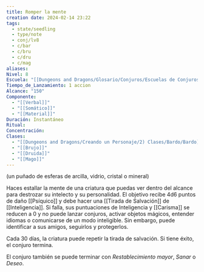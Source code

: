 ```yaml
---
title: Romper la mente
creation date: 2024-02-14 23:22
tags:
  - state/seedling
  - type/note
  - conj/lv8
  - c/bar
  - c/bru
  - c/dru
  - c/mag
aliases: 
Nivel: 8
Escuela: "[[Dungeons and Dragons/Glosario/Conjuros/Escuelas de Conjuros/Encantamiento]]"
Tiempo_de_Lanzamiento: 1 accion
Alcance: "150"
Componente:
  - "[[Verbal]]"
  - "[[Somático]]"
  - "[[Material]]"
Duración: Instantáneo
Ritual: 
Concentración: 
Clases:
  - "[[Dungeons and Dragons/Creando un Personaje/2) Clases/Bardo/Bardo]]"
  - "[[Brujo]]"
  - "[[Druida]]"
  - "[[Mago]]"
---
```

(un puñado de esferas de arcilla, vidrio, cristal o mineral)

Haces estallar la mente de una criatura que puedas ver dentro del alcance para destrozar su intelecto y su personalidad. El objetivo recibe 4d6 puntos de daño [[Psíquico]] y debe hacer una [[Tirada de Salvación]] de [[Inteligencia]]. Si falla, sus puntuaciones de Inteligencia y [[Carisma]] se reducen a 0 y no puede lanzar conjuros, activar objetos mágicos, entender idiomas o comunicarse de un modo inteligible. Sin embargo, puede identificar a sus amigos, seguirlos y protegerlos.

Cada 30 días, la criatura puede repetir la tirada de salvación. Si tiene éxito, el conjuro termina.

El conjuro también se puede terminar con _Restablecimiento mayor_, _Sanar_ o _Deseo_.